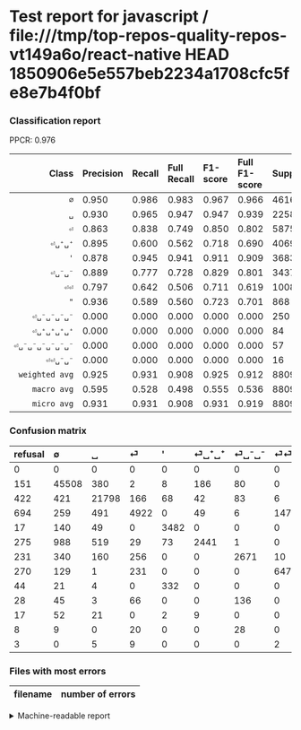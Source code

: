 # Test report for javascript / file:///tmp/top-repos-quality-repos-vt149a6o/react-native HEAD 1850906e5e557beb2234a1708cfc5fe8e7b4f0bf

### Classification report

PPCR: 0.976

| Class | Precision | Recall | Full Recall | F1-score | Full F1-score | Support | Full Support | PPCR |
|------:|:----------|:-------|:------------|:---------|:---------|:--------|:-------------|:-----|
| `∅` | 0.950| 0.986| 0.983| 0.967| 0.966| 46164| 46315| 0.997 |
| `␣` | 0.930| 0.965| 0.947| 0.947| 0.939| 22588| 23010| 0.982 |
| `⏎` | 0.863| 0.838| 0.749| 0.850| 0.802| 5875| 6569| 0.894 |
| `⏎␣⁺␣⁺` | 0.895| 0.600| 0.562| 0.718| 0.690| 4069| 4344| 0.937 |
| `'` | 0.878| 0.945| 0.941| 0.911| 0.909| 3683| 3700| 0.995 |
| `⏎␣⁻␣⁻` | 0.889| 0.777| 0.728| 0.829| 0.801| 3437| 3668| 0.937 |
| `⏎⏎` | 0.797| 0.642| 0.506| 0.711| 0.619| 1008| 1278| 0.789 |
| `"` | 0.936| 0.589| 0.560| 0.723| 0.701| 868| 912| 0.952 |
| `⏎␣⁻␣⁻␣⁻␣⁻` | 0.000| 0.000| 0.000| 0.000| 0.000| 250| 278| 0.899 |
| `⏎␣⁺␣⁺␣⁺␣⁺` | 0.000| 0.000| 0.000| 0.000| 0.000| 84| 101| 0.832 |
| `⏎␣⁻␣⁻␣⁻␣⁻␣⁻␣⁻` | 0.000| 0.000| 0.000| 0.000| 0.000| 57| 65| 0.877 |
| `⏎⏎␣⁻␣⁻` | 0.000| 0.000| 0.000| 0.000| 0.000| 16| 19| 0.842 |
| `weighted avg` | 0.925| 0.931| 0.908| 0.925| 0.912| 88099| 90259| 0.976 |
| `macro avg` | 0.595| 0.528| 0.498| 0.555| 0.536| 88099| 90259| 0.976 |
| `micro avg` | 0.931| 0.931| 0.908| 0.931| 0.919| 88099| 90259| 0.976 |

### Confusion matrix

|refusal|  ∅| ␣| ⏎| '| ⏎␣⁺␣⁺| ⏎␣⁻␣⁻| ⏎⏎| "| ⏎␣⁻␣⁻␣⁻␣⁻| ⏎␣⁺␣⁺␣⁺␣⁺| ⏎␣⁻␣⁻␣⁻␣⁻␣⁻␣⁻| ⏎⏎␣⁻␣⁻| 
|:---|:---|:---|:---|:---|:---|:---|:---|:---|:---|:---|:---|:---|
|0 |0 |0 |0 |0 |0 |0 |0 |0 |0 |0 |0 |0 |
|151 |45508 |380 |2 |8 |186 |80 |0 |0 |0 |0 |0 |0 |
|422 |421 |21798 |166 |68 |42 |83 |6 |4 |0 |0 |0 |0 |
|694 |259 |491 |4922 |0 |49 |6 |147 |1 |0 |0 |0 |0 |
|17 |140 |49 |0 |3482 |0 |0 |0 |12 |0 |0 |0 |0 |
|275 |988 |519 |29 |73 |2441 |1 |0 |18 |0 |0 |0 |0 |
|231 |340 |160 |256 |0 |0 |2671 |10 |0 |0 |0 |0 |0 |
|270 |129 |1 |231 |0 |0 |0 |647 |0 |0 |0 |0 |0 |
|44 |21 |4 |0 |332 |0 |0 |0 |511 |0 |0 |0 |0 |
|28 |45 |3 |66 |0 |0 |136 |0 |0 |0 |0 |0 |0 |
|17 |52 |21 |0 |2 |9 |0 |0 |0 |0 |0 |0 |0 |
|8 |9 |0 |20 |0 |0 |28 |0 |0 |0 |0 |0 |0 |
|3 |0 |5 |9 |0 |0 |0 |2 |0 |0 |0 |0 |0 |

### Files with most errors

| filename | number of errors|
|:----:|:-----|

<details>
    <summary>Machine-readable report</summary>
```json
{
  "cl_report": {"\"": {"f1-score": 0.7227722772277229, "precision": 0.9358974358974359, "recall": 0.5887096774193549, "support": 868}, "\u0027": {"f1-score": 0.9105648535564853, "precision": 0.8781841109709962, "recall": 0.9454249253326092, "support": 3683}, "macro avg": {"f1-score": 0.5547613749376269, "precision": 0.5948618603915911, "recall": 0.5284696084381152, "support": 88099}, "micro avg": {"f1-score": 0.9305440470379913, "precision": 0.9305440470379913, "recall": 0.9305440470379913, "support": 88099}, "weighted avg": {"f1-score": 0.9254122883609714, "precision": 0.9248777514528319, "recall": 0.9305440470379913, "support": 88099}, "\u2205": {"f1-score": 0.967473106849781, "precision": 0.9498246785773918, "recall": 0.985789792912226, "support": 46164}, "\u23ce": {"f1-score": 0.8503800967519006, "precision": 0.8633573057358358, "recall": 0.8377872340425532, "support": 5875}, "\u23ce\u23ce": {"f1-score": 0.710989010989011, "precision": 0.7967980295566502, "recall": 0.6418650793650794, "support": 1008}, "\u23ce\u23ce\u2423\u207b\u2423\u207b": {"f1-score": 0.0, "precision": 0.0, "recall": 0.0, "support": 16}, "\u23ce\u2423\u207a\u2423\u207a": {"f1-score": 0.7183637433784579, "precision": 0.8951228456178951, "recall": 0.5999016957483411, "support": 4069}, "\u23ce\u2423\u207a\u2423\u207a\u2423\u207a\u2423\u207a": {"f1-score": 0.0, "precision": 0.0, "recall": 0.0, "support": 84}, "\u23ce\u2423\u207b\u2423\u207b": {"f1-score": 0.8292455759081031, "precision": 0.8888519134775374, "recall": 0.7771312190864126, "support": 3437}, "\u23ce\u2423\u207b\u2423\u207b\u2423\u207b\u2423\u207b": {"f1-score": 0.0, "precision": 0.0, "recall": 0.0, "support": 250}, "\u23ce\u2423\u207b\u2423\u207b\u2423\u207b\u2423\u207b\u2423\u207b\u2423\u207b": {"f1-score": 0.0, "precision": 0.0, "recall": 0.0, "support": 57}, "\u2423": {"f1-score": 0.9473478345900606, "precision": 0.9303060048653493, "recall": 0.9650256773508057, "support": 22588}},
  "cl_report_full": {"\"": {"f1-score": 0.700960219478738, "precision": 0.9358974358974359, "recall": 0.5603070175438597, "support": 912}, "\u0027": {"f1-score": 0.9085453359425962, "precision": 0.8781841109709962, "recall": 0.9410810810810811, "support": 3700}, "macro avg": {"f1-score": 0.535546138689939, "precision": 0.5948618603915911, "recall": 0.4980785097779183, "support": 90259}, "micro avg": {"f1-score": 0.9192747171419281, "precision": 0.9305440470379913, "recall": 0.9082750750617667, "support": 90259}, "weighted avg": {"f1-score": 0.9122086133261669, "precision": 0.9233285912268759, "recall": 0.9082750750617667, "support": 90259}, "\u2205": {"f1-score": 0.9659227185413948, "precision": 0.9498246785773918, "recall": 0.9825758393608982, "support": 46315}, "\u23ce": {"f1-score": 0.8022819885900572, "precision": 0.8633573057358358, "recall": 0.7492769066829046, "support": 6569}, "\u23ce\u23ce": {"f1-score": 0.6191387559808612, "precision": 0.7967980295566502, "recall": 0.5062597809076682, "support": 1278}, "\u23ce\u23ce\u2423\u207b\u2423\u207b": {"f1-score": 0.0, "precision": 0.0, "recall": 0.0, "support": 19}, "\u23ce\u2423\u207a\u2423\u207a": {"f1-score": 0.6904256823645878, "precision": 0.8951228456178951, "recall": 0.5619244935543278, "support": 4344}, "\u23ce\u2423\u207a\u2423\u207a\u2423\u207a\u2423\u207a": {"f1-score": 0.0, "precision": 0.0, "recall": 0.0, "support": 101}, "\u23ce\u2423\u207b\u2423\u207b": {"f1-score": 0.8005394874868875, "precision": 0.8888519134775374, "recall": 0.7281897491821155, "support": 3668}, "\u23ce\u2423\u207b\u2423\u207b\u2423\u207b\u2423\u207b": {"f1-score": 0.0, "precision": 0.0, "recall": 0.0, "support": 278}, "\u23ce\u2423\u207b\u2423\u207b\u2423\u207b\u2423\u207b\u2423\u207b\u2423\u207b": {"f1-score": 0.0, "precision": 0.0, "recall": 0.0, "support": 65}, "\u2423": {"f1-score": 0.9387394758941453, "precision": 0.9303060048653493, "recall": 0.9473272490221643, "support": 23010}},
  "ppcr": 0.9760688684784897
}
```
</details>
